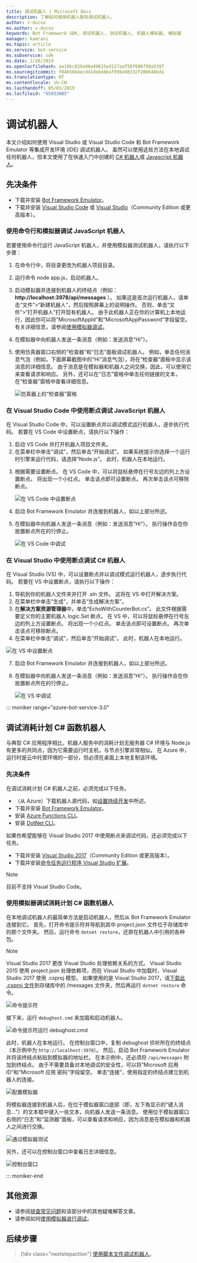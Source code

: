 ```yaml
---
title: 调试机器人 | Microsoft Docs
description: 了解如何使用机器人服务调试机器人。
author: v-ducvo
ms.author: v-ducvo
keywords: Bot Framework SDK, 调试机器人, 测试机器人, 机器人模拟器, 模拟器
manager: kamrani
ms.topic: article
ms.service: bot-service
ms.subservice: sdk
ms.date: 2/26/2019
ms.openlocfilehash: aa16bc839a96a49615ed127aaf56f686f50a5397
ms.sourcegitcommit: f84b56beecd41debe6baf056e98332f20b646bda
ms.translationtype: HT
ms.contentlocale: zh-CN
ms.lasthandoff: 05/03/2019
ms.locfileid: "65033005"
---
```

# <a name="debug-a-bot"></a>调试机器人

本文介绍如何使用 Visual Studio 或 Visual Studio Code 和 Bot Framework Emulator 等集成开发环境 (IDE) 调试机器人。 虽然可以使用这些方法在本地调试任何机器人，但本文使用了在快速入门中创建的 [C# 机器人](~/dotnet/bot-builder-dotnet-sdk-quickstart.md)或 [Javascript 机器人](~/javascript/bot-builder-javascript-quickstart.md)。

## <a name="prerequisites"></a>先决条件 
- 下载并安装 [Bot Framework Emulator](https://aka.ms/Emulator-wiki-getting-started)。
- 下载并安装 [Visual Studio Code](https://code.visualstudio.com) 或 [Visual Studio](https://www.visualstudio.com/downloads)（Community Edition 或更高版本）。

### <a name="debug-a-javascript-bot-using-command-line-and-emulator"></a>使用命令行和模拟器调试 JavaScript 机器人

若要使用命令行运行 JavaScript 机器人，并使用模拟器测试机器人，请执行以下步骤：
1. 在命令行中，将目录更改为机器人项目目录。
1. 运行命令 node app.js，启动机器人。
1. 启动模拟器并连接到机器人的终结点（例如： **http://localhost:3978/api/messages** ）。 如果这是首次运行机器人，请单击“文件”>“新建机器人”，然后按照屏幕上的说明操作。 否则，单击“文件”>“打开机器人”打开现有机器人。 由于此机器人正在你的计算机上本地运行，因此你可以将“MicrosoftAppId”和“MicrosoftAppPassword”字段留空。 有关详细信息，请参阅[使用模拟器调试](bot-service-debug-emulator.md)。
1. 在模拟器中向机器人发送一条消息（例如：发送消息“Hi”）。 
1. 使用仿真器窗口右侧的“检查器”和“日志”面板调试机器人。 例如，单击任何消息气泡（例如，下面屏幕截图中的“Hi”消息气泡），将在“检查器”面板中显示该消息的详细信息。 由于消息是在模拟器和机器人之间交换，因此，可以使用它来查看请求和响应。 另外，还可以在“日志”窗格中单击任何链接的文本，在“检查器”窗格中查看详细信息。


   ![仿真器上的“检查器”窗格](~/media/bot-service-debug-bot/emulator_inspector.png)

### <a name="debug-a-javascript-bot-using-breakpoints-in-visual-studio-code"></a>在 Visual Studio Code 中使用断点调试 JavaScript 机器人

在 Visual Studio Code 中，可以设置断点并以调试模式运行机器人，逐步执行代码。 若要在 VS Code 中设置断点，请执行以下操作：

1. 启动 VS Code 并打开机器人项目文件夹。
2. 在菜单栏中单击“调试”，然后单击“开始调试”。 如果系统提示你选择一个运行时引擎来运行代码，请选择“Node.js”。 此时，机器人在本地运行。 
<!--
   > [!NOTE]
   > If you get the "Value cannot be null" error, check to make sure your **Table Storage** setting is valid.
   > The **EchoBot** is default to using **Table Storage**. To use Table Storage in your bot, you need the table *name* and *key*. If you do not have a Table Storage instance ready, you can create one or for testing purposes, you can comment out the code that uses **TableBotDataStore** and uncomment the line of code that uses **InMemoryDataStore**. The **InMemoryDataStore** is intended for testing and prototyping only.
-->
3. 根据需要设置断点。 在 VS Code 中，可以将鼠标悬停在行号左边的列上方设置断点。 将出现一个小红点。 单击该点即可设置断点。 再次单击该点可移除断点。

   ![在 VS Code 中设置断点](~/media/bot-service-debug-bot/breakpoint-set.png)

4. 启动 Bot Framework Emulator 并连接到机器人，如以上部分所述。 
5. 在模拟器中向机器人发送一条消息（例如：发送消息“Hi”）。 执行操作会在你放置断点所在的行停止。

   ![在 VS Code 中调试](~/media/bot-service-debug-bot/breakpoint-caught.png)

### <a name="debug-a-c-bot-using-breakpoints-in-visual-studio"></a>在 Visual Studio 中使用断点调试 C# 机器人

在 Visual Studio (VS) 中，可以设置断点并以调试模式运行机器人，逐步执行代码。 若要在 VS 中设置断点，请执行以下操作：

1. 导航到你的机器人文件夹并打开 .sln 文件。 这将在 VS 中打开解决方案。
2. 在菜单栏中单击“生成”，并单击“生成解决方案”。
3. 在**解决方案资源管理器**中，单击“EchoWithCounterBot.cs”。 此文件根据需要定义你的主要机器人 logic.Set 断点。 在 VS 中，可以将鼠标悬停在行号左边的列上方设置断点。 将出现一个小红点。 单击该点即可设置断点。 再次单击该点可移除断点。
5. 在菜单栏中单击“调试”，然后单击“开始调试”。 此时，机器人在本地运行。 

<!--
   > [!NOTE]
   > If you get the "Value cannot be null" error, check to make sure your **Table Storage** setting is valid.
   > The **EchoBot** is default to using **Table Storage**. To use Table Storage in your bot, you need the table *name* and *key*. If you do not have a Table Storage instance ready, you can create one or for testing purposes, you can comment out the code that uses **TableBotDataStore** and uncomment the line of code that uses **InMemoryDataStore**. The **InMemoryDataStore** is intended for testing and prototyping only.
-->

   ![在 VS 中设置断点](~/media/bot-service-debug-bot/breakpoint-set-vs.png)

7. 启动 Bot Framework Emulator 并连接到机器人，如以上部分所述。 
8. 在模拟器中向机器人发送一条消息（例如：发送消息“Hi”）。 执行操作会在你放置断点所在的行停止。

   ![在 VS 中调试](~/media/bot-service-debug-bot/breakpoint-caught-vs.png)

::: moniker range="azure-bot-service-3.0" 

## <a id="debug-csharp-serverless"></a> 调试消耗计划 C\# 函数机器人

与典型 C\# 应用程序相比，机器人服务中的消耗计划无服务器 C\# 环境与 Node.js 有更多的共同点，因为它需要运行时主机，与节点引擎非常相似。 在 Azure 中，运行时是云中托管环境的一部分，但必须在桌面上本地复制该环境。 

### <a name="prerequisites"></a>先决条件

在调试消耗计划 C# 机器人之前，必须完成以下任务。

- （从 Azure）下载机器人源代码，如[设置持续开发](bot-service-continuous-deployment.md)中所述。
- 下载并安装 [Bot Framework Emulator](https://aka.ms/Emulator-wiki-getting-started)。
- 安装 <a href="https://www.npmjs.com/package/azure-functions-cli" target="_blank">Azure Functions CLI</a>。
- 安装 <a href="https://github.com/dotnet/cli" target="_blank">DotNet CLI</a>。
  
如果你希望能够在 Visual Studio 2017 中使用断点来调试代码，还必须完成以下任务。
  
- 下载并安装 <a href="https://www.visualstudio.com/downloads/" target="_blank">Visual Studio 2017</a>（Community Edition 或更高版本）。
- 下载并安装<a href="https://visualstudiogallery.msdn.microsoft.com/e6bf6a3d-7411-4494-8a1e-28c1a8c4ce99" target="_blank">命令任务运行程序 Visual Studio 扩展</a>。

> [!NOTE]
> 目前不支持 Visual Studio Code。

### <a name="debug-a-consumption-plan-c-functions-bot-using-the-emulator"></a>使用模拟器调试消耗计划 C# 函数机器人

在本地调试机器人的最简单方法是启动机器人，然后从 Bot Framework Emulator 连接到它。 
首先，打开命令提示符并导航到其中 project.json 文件位于存储库中的那个文件夹。 然后，运行命令 `dotnet restore`，还原在机器人中引用的各种包。

> [!NOTE]
> Visual Studio 2017 更改 Visual Studio 处理依赖关系的方式。 Visual Studio 2015 使用 project.json 处理依赖项，而在 Visual Studio 中加载时，Visual Studio 2017 使用 .csproj 模型。 如果使用的是 Visual Studio 2017，请<a href="https://aka.ms/bf-debug-project">下载此 .csproj 文件</a>到存储库中的 /messages 文件夹，然后再运行 `dotnet restore` 命令。

![命令提示符](~/media/bot-service-debug-bot/csharp-azureservice-debug-envconfig.png)

接下来，运行 `debughost.cmd` 来加载和启动机器人。 

![命令提示符运行 debughost.cmd](~/media/bot-service-debug-bot/csharp-azureservice-debug-debughost.png)

此时，机器人在本地运行。 在控制台窗口中，复制 debughost 侦听所在的终结点（本示例中为 `http://localhost:3978`）。 然后，启动 Bot Framework Emulator 并将该终结点粘贴到模拟器的地址栏。 在本示例中，还必须将 `/api/messages` 附加到终结点。 由于不需要具备对本地调试的安全性，可以将“Microsoft 应用 ID”和“Microsoft 应用 密码”字段留空。 单击“连接”，使用指定的终结点建立到机器人的连接。

![配置模拟器](~/media/bot-service-debug-bot/mac-azureservice-emulator-config.png)

将模拟器连接到机器人后，在位于模拟器窗口底部（即，左下角显示的“键入消息...”）的文本框中键入一些文本，向机器人发送一条消息。 使用位于模拟器窗口右侧的“日志”和“监测器”面板，可以查看请求和响应，因为消息是在模拟器和机器人之间进行交换。

![通过模拟器测试](~/media/bot-service-debug-bot/mac-azureservice-debug-emulator.png)

另外，还可以在控制台窗口中查看日志详细信息。

![控制台窗口](~/media/bot-service-debug-bot/csharp-azureservice-debug-debughostlogging.png)

::: moniker-end

## <a name="additional-resources"></a>其他资源

- 请参阅[排查常见问题](bot-service-troubleshoot-bot-configuration.md)和该部分中的其他疑难解答文章。
- 请参阅如何[使用模拟器进行调试](bot-service-debug-emulator.md)。

## <a name="next-steps"></a>后续步骤

> [!div class="nextstepaction"]
> [使用脚本文件调试机器人](v4sdk/bot-builder-debug-transcript.md)。
